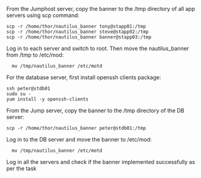 From the Jumphost server, copy the banner to the /tmp directory of all app servers using scp command:  
``` 
scp -r /home/thor/nautilus_banner tony@stapp01:/tmp
scp -r /home/thor/nautilus_banner steve@stapp02:/tmp
scp -r /home/thor/nautilus_banner banner@stapp03:/tmp
```

Log in to each server and switch to root. Then move the nautilus_banner from /tmp to /etc/mod:  
```
  mv /tmp/nautilus_banner /etc/motd
```

For the database server, first install openssh clients package:  
```
ssh peter@stdb01
sudo su -
yum install -y openssh-clients
```  

From the Jump server, copy the banner to the /tmp directory of the DB server:  
```
scp -r /home/thor/nautilus_banner peter@stdb01:/tmp
``` 

Log in to the DB server and move the banner to /etc/mod:  
```
  mv /tmp/nautilus_banner /etc/motd
```

Log in all the servers and check if the banner implemented successfully as per the task